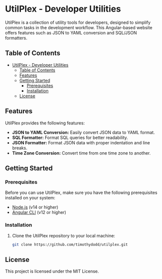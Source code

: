 # UtilPlex - Developer Utilities

UtilPlex is a collection of utility tools for developers, designed to simplify common tasks in the development workflow. This Angular-based website offers features such as JSON to YAML conversion and SQL/JSON formatters.


## Table of Contents

- [UtilPlex - Developer Utilities](#utilplex---developer-utilities)
  - [Table of Contents](#table-of-contents)
  - [Features](#features)
  - [Getting Started](#getting-started)
    - [Prerequisites](#prerequisites)
    - [Installation](#installation)
  - [License](#license)

## Features

UtilPlex provides the following features:

- **JSON to YAML Conversion:** Easily convert JSON data to YAML format.
- **SQL Formatter:** Format SQL queries for better readability.
- **JSON Formatter:** Format JSON data with proper indentation and line breaks.
- **Time Zone Conversion:** Convert time from one time zone to another.
## Getting Started

### Prerequisites

Before you can use UtilPlex, make sure you have the following prerequisites installed on your system:

- [Node.js](https://nodejs.org/) (v14 or higher)
- [Angular CLI](https://angular.io/cli) (v12 or higher)

### Installation

1. Clone the UtilPlex repository to your local machine:

   ```bash
   git clone https://github.com/timothydodd/utilplex.git


## License
This project is licensed under the MIT License.
